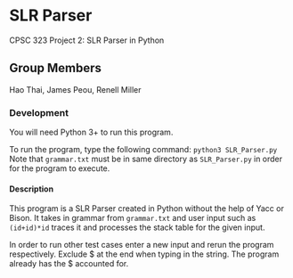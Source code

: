 # SLR Parser
CPSC 323 Project 2: SLR Parser in Python

## Group Members
Hao Thai, James Peou, Renell Miller

### Development
You will need Python 3+ to run this program.

To run the program, type the following command:
`
    python3 SLR_Parser.py
`
Note that `grammar.txt` must be in same directory as `SLR_Parser.py` in order for the program to execute.


#### Description

This program is a SLR Parser created in Python without the help of Yacc or Bison. It takes in grammar from `grammar.txt` and user input such as `(id+id)*id` traces it and processes the stack table for the given input.

In order to run other test cases enter a new input and rerun the program respectively. Exclude $ at the end when typing in the string. The program already has the $ accounted for.